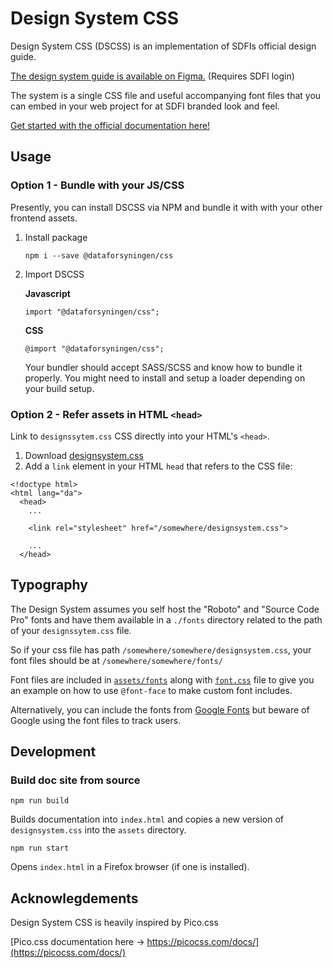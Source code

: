 # Design System CSS

Design System CSS (DSCSS) is an implementation of SDFIs official design guide.

[The design system guide is available on Figma.](https://www.figma.com/file/G9g2vp2MOcejoPB3d1xJvU/Dataforsyningen-Design-System)
(Requires SDFI login)

The system is a single CSS file and useful accompanying font files that you can embed in your web project for at SDFI branded look and feel.

[Get started with the official documentation here!](https://sdfidk.github.io/design-system-css/)

## Usage

### Option 1 - Bundle with your JS/CSS

Presently, you can install DSCSS via NPM and bundle it with with your other frontend assets.

1. Install package
   ```
   npm i --save @dataforsyningen/css
   ```
2. Import DSCSS

   **Javascript**
   ```
   import "@dataforsyningen/css";
   ```
   **CSS**
   ```
   @import "@dataforsyningen/css";
   ```
   Your bundler should accept SASS/SCSS and know how to bundle it properly.
   You might need to install and setup a loader depending on your build setup.

### Option 2 - Refer assets in HTML `<head>`

Link to `designssytem.css` CSS directly into your HTML's `<head>`.

1. Download [designsystem.css](https://github.com/SDFIdk/design-system-css/blob/main/assets/designsystem.css)
2. Add a `link` element in your HTML `head` that refers to the CSS file:

```
<!doctype html>
<html lang="da">
  <head>
    ...

    <link rel="stylesheet" href="/somewhere/designsystem.css">

    ...
  </head>
```

## Typography

The Design System assumes you self host the "Roboto" and "Source Code Pro" fonts and have them available in a `./fonts` directory related to the path of your `designssytem.css` file.

So if your css file has path `/somewhere/somewhere/designsystem.css`, your font files should be at `/somewhere/somewhere/fonts/`

Font files are included in [`assets/fonts`](./assets/fonts) along with [`font.css`](./assets/fonts/font.css) file to give you an example on how to use `@font-face` to make custom font includes.

Alternatively, you can include the fonts from [Google Fonts](https://fonts.google.com/) but beware of Google using the font files to track users.

## Development

### Build doc site from source

```
npm run build
```
Builds documentation into `index.html` and copies a new version of `designsystem.css` into the `assets` directory.

```
npm run start
```
Opens `index.html` in a Firefox browser (if one is installed).


## Acknowlegdements

Design System CSS is heavily inspired by Pico.css

[Pico.css documentation here -> https://picocss.com/docs/](https://picocss.com/docs/)
